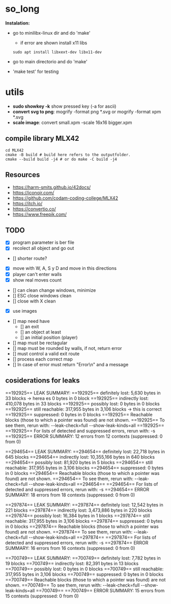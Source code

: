 # so_long

**Instalation:**

- go to minilibx-linux dir and do 'make'
	- if error are shown install x11 libs
	```shell
	sudo apt install libxext-dev libx11-dev
	```

- go to main directorio and do 'make'
- 'make test' for testing

# utils

- **sudo showkey -k** show pressed key (-a for ascii)
- **convert svg to png**: mogrify -format png *.svg or mogrify -format xpm *.svg
- **scale image**: convert small.xpm -scale 16x16 bigger.xpm

## compile library MLX42

```shell
cd MLX42
cmake -B build # build here refers to the outputfolder.
cmake --build build -j4 # or do make -C build -j4
```

## Resources

- https://harm-smits.github.io/42docs/
- https://iconoir.com/
- https://github.com/codam-coding-college/MLX42
- https://itch.io/
- https://convertio.co/
- https://www.freepik.com/


## TODO

- [x] program parameter is ber file
- [x] recolect all object and go out
- [] shorter route?
- [x] move with W, A, S y D and move in this directions
- [x] player can't enter walls 
- [x] show real moves count

- [] can clean change windows, minimize
- [] ESC close windows clean
- [] close with X clean
- [x] use images

- [] map need have
	- [] an exit
	- [] an object at least
	- [] an initial position (player)
- [] map must be rectagular
- [] map must be rounded by walls, if not, return error
- [] must control a valid exit route
- [] process each correct map
- [] In case of error must return "Error\n" and a message

## cosiderations for leaks

==192925== LEAK SUMMARY:
==192925==    definitely lost: 5,630 bytes in 33 blocks    -> herea es 0 bytes in 0 block
==192925==    indirectly lost: 410,078 bytes in 33 blocks
==192925==      possibly lost: 0 bytes in 0 blocks
==192925==    still reachable: 317,955 bytes in 3,106 blocks -> this is correct
==192925==         suppressed: 0 bytes in 0 blocks
==192925== Reachable blocks (those to which a pointer was found) are not shown.
==192925== To see them, rerun with: --leak-check=full --show-leak-kinds=all
==192925== 
==192925== For lists of detected and suppressed errors, rerun with: -s
==192925== ERROR SUMMARY: 12 errors from 12 contexts (suppressed: 0 from 0)

==294654== LEAK SUMMARY:
==294654==    definitely lost: 22,718 bytes in 645 blocks
==294654==    indirectly lost: 10,355,166 bytes in 640 blocks
==294654==      possibly lost: 81,920 bytes in 5 blocks
==294654==    still reachable: 317,955 bytes in 3,106 blocks
==294654==         suppressed: 0 bytes in 0 blocks
==294654== Reachable blocks (those to which a pointer was found) are not shown.
==294654== To see them, rerun with: --leak-check=full --show-leak-kinds=all
==294654== 
==294654== For lists of detected and suppressed errors, rerun with: -s
==294654== ERROR SUMMARY: 18 errors from 18 contexts (suppressed: 0 from 0)

==297874== LEAK SUMMARY:
==297874==    definitely lost: 12,542 bytes in 221 blocks
==297874==    indirectly lost: 3,473,886 bytes in 220 blocks
==297874==      possibly lost: 16,384 bytes in 1 blocks
==297874==    still reachable: 317,955 bytes in 3,106 blocks
==297874==         suppressed: 0 bytes in 0 blocks
==297874== Reachable blocks (those to which a pointer was found) are not shown.
==297874== To see them, rerun with: --leak-check=full --show-leak-kinds=all
==297874== 
==297874== For lists of detected and suppressed errors, rerun with: -s
==297874== ERROR SUMMARY: 16 errors from 16 contexts (suppressed: 0 from 0)

==700749== LEAK SUMMARY:
==700749==    definitely lost: 7,782 bytes in 19 blocks
==700749==    indirectly lost: 82,391 bytes in 13 blocks
==700749==      possibly lost: 0 bytes in 0 blocks
==700749==    still reachable: 317,955 bytes in 3,106 blocks
==700749==         suppressed: 0 bytes in 0 blocks
==700749== Reachable blocks (those to which a pointer was found) are not shown.
==700749== To see them, rerun with: --leak-check=full --show-leak-kinds=all
==700749== 
==700749== ERROR SUMMARY: 15 errors from 15 contexts (suppressed: 0 from 0)